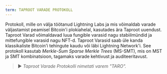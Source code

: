 ```yaml
---
term: TAPROOT VARADE PROTOKOLL
---
```


Protokoll, mille on välja töötanud Lightning Labs ja mis võimaldab varade väljastamist peamisel Bitcoin'i plokiahelal, kasutades ära Taproot uuendust. Taproot Varad võimaldavad luua fungible varasid nagu stabiilmündid ja mittefungible varasid nagu NFT-d. Taproot Varasid saab üle kanda klassikaliste Bitcoin'i tehingute kaudu või läbi Lightning Network'i. See protokoll kasutab *Merkle-Sum Sparse Merkle Trees* (MS-SMT), mis on MST ja SMT kombinatsioon, tagamaks varade kehtivust ja auditeeritavust.

> ► *Taproot Varade Protokolli nimetati varem "TARO".*